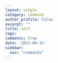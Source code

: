 ```yaml
---
layout: single
category: command
author_profile: false
excerpt: ""
title: sort
tags:
comments: true
date: '2011-08-31'
sidebar:
  nav: "commands"
---
```

